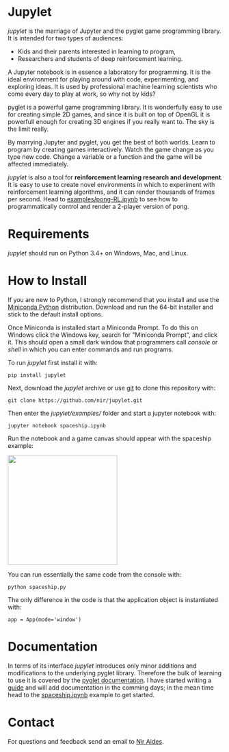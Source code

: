 # Jupylet

_jupylet_ is the marriage of Jupyter and the pyglet game programming library. It is intended for two types of audiences:
* Kids and their parents interested in learning to program, 
* Researchers and students of deep reinforcement learning.

A Jupyter notebook is in essence a laboratory for programming. It is the ideal environment for playing around with code, experimenting, and exploring ideas. It is used by professional machine learning scientists who come every day to play at work, so why not by kids?

pyglet is a powerful game programming library. It is wonderfully easy to use for creating simple 2D games, and since it is built on top of OpenGL it is powerfull enough for creating 3D engines if you really want to. The sky is the limit really.

By marrying Jupyter and pyglet, you get the best of both worlds. Learn to program by creating games interactively. Watch the game change as you type new code. Change a variable or a function and the game will be affected immediately. 

_jupylet_ is also a tool for **reinforcement learning research and development**. It is easy to use to create novel environments in which to experiment with reinforcement learning algorithms, and it can render thousands of frames per second. Head to [examples/pong-RL.ipynb](https://github.com/nir/jupylet/blob/master/examples/pong-RL.ipynb) to see how to programmatically control and render a 2-player version of pong.

# Requirements

_jupylet_ should run on Python 3.4+ on Windows, Mac, and Linux.

# How to Install

If you are new to Python, I strongly recommend that you install and use the [Miniconda Python](https://docs.conda.io/en/latest/miniconda.html) distribution. Download and run the 64-bit installer and stick to the default install options.

Once Miniconda is installed start a Miniconda Prompt. To do this on Windows click the Windows key, search for "Miniconda Prompt", and click it. This should open a small dark window that programmers call _console_ or _shell_ in which you can enter commands and run programs.

To run _jupylet_ first install it with:

    pip install jupylet

Next, download the _jupylet_ archive or use [git](https://git-scm.com/) to clone this repository with:

    git clone https://github.com/nir/jupylet.git

Then enter the _jupylet/examples/_ folder and start a jupyter notebook with:

    jupyter notebook spaceship.ipynb

Run the notebook and a game canvas should appear with the spaceship example:

<img src="https://raw.githubusercontent.com/nir/jupylet/master/docs/images/spaceship.gif" width="256" height="256" />

You can run essentially the same code from the console with:

    python spaceship.py

The only difference in the code is that the application object is instantiated with:

    app = App(mode='window')

# Documentation

In terms of its interface _jupylet_ introduces only minor additions and modifications to the underlying pyglet library. Therefore the bulk of learning to use it is covered by the [pyglet documentation](https://pyglet.readthedocs.io/en/stable/). I have started writing a [guide](https://jupylet.readthedocs.io/en/latest/) and will add documentation in the comming days; in the mean time head to the [spaceship.ipynb](https://github.com/nir/jupylet/blob/master/examples/spaceship.ipynb) example to get started. 

# Contact

For questions and feedback send an email to [Nir Aides](mailto:nir@winpdb.org).
